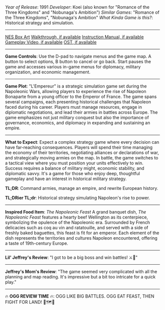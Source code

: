 *Year of Release*: 1991
*Developer*: Koei (also known for "Romance of the Three Kingdoms" and "Nobunaga's Ambition")
*Similar Games*: "Romance of the Three Kingdoms", "Nobunaga's Ambition"
*What Kinda Game is this?*: Historical strategy and simulation.

---
[NES Box Art](https://www.google.com/search?tbm=isch&q=NES+Box+Art+L%27Empereur) 
[Walkthrough, if available](https://www.google.com/search?q=Walkthrough+NES+L%27Empereur)
[Instruction Manual, if available](https://www.google.com/search?q=NES+Instruction+Manual+L%27Empereur)
[Gameplay Video, if available](https://www.youtube.com/results?search_query=gameplay+NES+L%27Empereur) 
[OST, if available](https://www.youtube.com/results?search_query=NES+L%27Empereur+OST)

- - -
**Game Controls**:
Use the D-pad to navigate menus and the game map. A button to select options, B button to cancel or go back. Start pauses the game and accesses various in-game menus for diplomacy, military organization, and economic management.

- - -
**Game Plot**: 
"L'Empereur" is a strategic simulation game set during the Napoleonic Wars, allowing players to experience the rise of Napoleon Bonaparte from a young officer to the Emperor of France. The game spans several campaigns, each presenting historical challenges that Napoleon faced during his career. Players must manage resources, engage in diplomatic negotiations, and lead their armies in battles across Europe. The game emphasizes not just military conquest but also the importance of governance, economics, and diplomacy in expanding and sustaining an empire.

- - -
**What to Expect**: 
Expect a complex strategy game where every decision can have far-reaching consequences. Players will spend their time managing the economy of their territories, negotiating alliances or declarations of war, and strategically moving armies on the map. In battle, the game switches to a tactical view where you must position your units effectively to win. Success requires a balance of military might, economic stability, and diplomatic savvy. It's a game for those who enjoy deep, thoughtful gameplay and have an interest in historical military strategy.

**TL;DR**:
Command armies, manage an empire, and rewrite European history.

**TL;DRier TL;dr**: 
Historical strategy simulating Napoleon's rise to power.

---
**Inspired Food Item**: *The Napoleonic Feast*
A grand banquet dish, *The Napoleonic Feast* features a hearty beef Wellington as its centerpiece, symbolizing the opulence of the Napoleonic era. Surrounded by French delicacies such as coq au vin and ratatouille, and served with a side of freshly baked baguettes, this feast is fit for an emperor. Each element of the dish represents the territories and cultures Napoleon encountered, offering a taste of 19th-century Europe.

---
**Lil' Jeffrey's Review**: "I got to be a big boss and win battles! ⚔️👑"

---
**Jeffrey's Mom's Review**: "The game seemed very complicated with all the planning and map reading. It's impressive but a bit too intricate for a quick play."

---
🔥 **OGG REVIEW TIME** 🔥: OGG LIKE BIG BATTLES. OGG EAT FEAST, THEN FIGHT FOR LAND! 🍖🗺️🏰